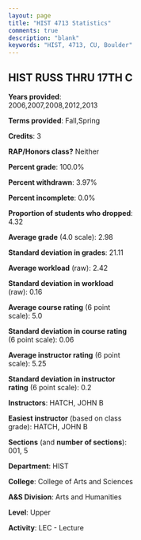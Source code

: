 ```yaml
---
layout: page
title: "HIST 4713 Statistics"
comments: true
description: "blank"
keywords: "HIST, 4713, CU, Boulder"
--- 
```

<head>
<script src="https://ajax.googleapis.com/ajax/libs/jquery/2.1.3/jquery.min.js"></script>
<script src="https://dl.dropboxusercontent.com/s/pc42nxpaw1ea4o9/highcharts.js?dl=0"></script>
<!-- <script src="../assets/js/highcharts.js"></script> -->
<style type="text/css">@font-face {
	font-family: "Bebas Neue";
	src: url(https://www.filehosting.org/file/details/544349/BebasNeue%20Regular.otf) format("opentype");
	}
	h1.Bebas { 
		font-family: "Bebas Neue", Verdana, Tahoma;
	}
</style>
</head>
<body>
	<div id="container" style="float: right; width: 45%; height: 88%; margin-left: 2.5%; margin-right: 2.5%;"></div>
	<script language="JavaScript">
		$(document).ready(function() {
		var chart = {type: 'column'};
		var title = {text: 'Grade Distribution'};
		var xAxis = {categories: ['A','B','C','D','F'],crosshair: true};
		var yAxis = {min: 0,title: {text: 'Percentage'}};
		var tooltip = {headerFormat: '<center><b><span style="font-size:20px">{point.key}</span></b></center>',
		               pointFormat: '<td style="padding:0"><b>{point.y:.1f}%</b></td>',
		               footerFormat: '</table>',shared: true,useHTML: true};
		var plotOptions = {column: {pointPadding: 0.0,borderWidth: 0}};  
		var credits = {enabled: false};var series= [{name: 'Percent',data: [27.1,49.03,18.71,2.58,2.58,]}];
		var json = {};
		json.chart = chart;
		json.title = title;
		json.tooltip = tooltip;
		json.xAxis = xAxis;
		json.yAxis = yAxis;  
		json.series = series;
		json.plotOptions = plotOptions;  
		json.credits = credits;
		$('#container').highcharts(json);
	});
	</script>
</body>
			   
## HIST RUSS THRU 17TH C

**Years provided**: 2006,2007,2008,2012,2013

**Terms provided**: Fall,Spring

**Credits**: 3

**RAP/Honors class?** Neither

**Percent grade**: 100.0%

**Percent withdrawn**: 3.97%

**Percent incomplete**: 0.0%

**Proportion of students who dropped**: 4.32

**Average grade** (4.0 scale): 2.98

**Standard deviation in grades**: 21.11

**Average workload** (raw): 2.42

**Standard deviation in workload** (raw): 0.16

**Average course rating** (6 point scale): 5.0

**Standard deviation in course rating** (6 point scale): 0.06

**Average instructor rating** (6 point scale): 5.25

**Standard deviation in instructor rating** (6 point scale): 0.2

**Instructors**: HATCH, JOHN B

**Easiest instructor** (based on class grade): HATCH, JOHN B

**Sections** (and **number of sections**): 001, 5

**Department**: HIST

**College**: College of Arts and Sciences

**A&S Division**: Arts and Humanities

**Level**: Upper

**Activity**: LEC - Lecture